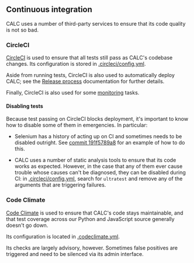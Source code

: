 ## Continuous integration

CALC uses a number of third-party services to ensure that its code quality
is not so bad.

### CircleCI

[CircleCI][] is used to ensure that all tests still pass as CALC's codebase
changes. Its configuration is stored in [.circleci/config.yml][].

Aside from running tests, CircleCI is also used to automatically deploy
CALC; see the [Release process](release.md) documentation for further
details.

Finally, CircleCI is also used for some [monitoring](monitoring.md) tasks.

#### Disabling tests

Because test passing on CircleCI blocks deployment, it's important to
know how to disable some of them in emergencies. In particular:

* Selenium has a history of acting up on CI and sometimes needs
  to be disabled outright. See [commit 191f5789a8](https://github.com/18F/calc/commit/191f5789a8f477f493552ef9046baab0e4fb0c02)
  for an example of how to do this.

* CALC uses a number of static analysis tools to ensure that its
  code works as expected. However, in the case that any of them
  ever cause trouble whose causes can't be diagnosed, they can
  be disabled during CI: in [.circleci/config.yml][], search for
  `ultratest` and remove any of the arguments that are triggering
  failures.

### Code Climate

[Code Climate][] is used to ensure that CALC's code stays maintainable,
and that test coverage across our Python and JavaScript source
generally doesn't go down.

Its configuration is located in [.codeclimate.yml](../.codeclimate.yml).

Its checks are largely advisory, however. Sometimes false positives
are triggered and need to be silenced via its admin interface.

[CircleCI]: https://circleci.com/gh/18F/calc
[Code Climate]: https://codeclimate.com/github/18F/calc
[.circleci/config.yml]: ../.circleci/config.yml
